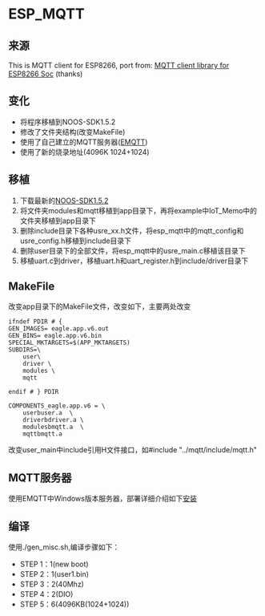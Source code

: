 # ESP_MQTT
## 来源 ##
This is MQTT client for ESP8266, port from: [MQTT client library for ESP8266 Soc](https://github.com/tuanpmt/esp_mqtt) (thanks)

## 变化 ##
- 将程序移植到NOOS-SDK1.5.2
- 修改了文件夹结构(改变MakeFile)
- 使用了自己建立的MQTT服务器([EMQTT](http://emqtt.com/))
- 使用了新的烧录地址(4096K 1024+1024)

## 移植 ##


1. 下载最新的[NOOS-SDK1.5.2](http://bbs.espressif.com/viewtopic.php?f=46&t=2041)
2. 将文件夹modules和mqtt移植到app目录下，再将example中IoT_Memo中的文件夹移植到app目录下
3. 删除include目录下各种usre_xx.h文件，将esp_mqtt中的mqtt_config和usre_config.h移植到include目录下
4. 删除user目录下的全部文件，将esp_mqtt中的usre_main.c移植该目录下
5. 移植uart.c到driver，移植uart.h和uart_register.h到include/driver目录下

## MakeFile ##

改变app目录下的MakeFile文件，改变如下，主要两处改变

    ifndef PDIR # {
    GEN_IMAGES= eagle.app.v6.out
    GEN_BINS= eagle.app.v6.bin
    SPECIAL_MKTARGETS=$(APP_MKTARGETS)
    SUBDIRS=\
    	user\
    	driver \
    	modules \
    	mqtt 
    
    endif # } PDIR

    COMPONENTS_eagle.app.v6 = \
    	userbuser.a  \
    	driverbdriver.a	\
    	modulesbmqtt.a	\
    	mqttbmqtt.a

改变user_main中include引用H文件接口，如#include "../mqtt/include/mqtt.h"

## MQTT服务器 ##
使用EMQTT中Windows版本服务器，部署详细介绍如下[安装](http://emqtt.com/docs/install.html)

## 编译 ##

使用./gen_misc.sh,编译步骤如下：

- STEP 1：1(new boot)
- STEP 2：1(user1.bin)
- STEP 3：2(40Mhz)
- STEP 4：2(DIO)
- STEP 5：6(4096KB(1024+1024))
